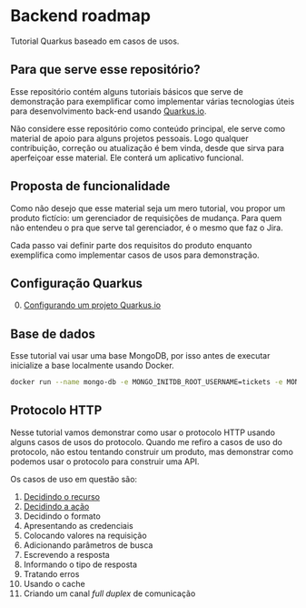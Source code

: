# Backend roadmap

Tutorial Quarkus baseado em casos de usos. 

## Para que serve esse repositório?

Esse repositório contém alguns tutoriais básicos que serve de demonstração para exemplificar como implementar várias tecnologias úteis para desenvolvimento back-end usando [Quarkus.io](https://quarkus.io/). 

Não considere esse repositório como conteúdo principal, ele serve como material de apoio para alguns projetos pessoais. Logo qualquer contribuição, correção ou atualização é bem vinda, desde que sirva para aperfeiçoar esse material. Ele conterá um aplicativo funcional.

## Proposta de funcionalidade

Como não desejo que esse material seja um mero tutorial, vou propor um produto fictício: um gerenciador de requisições de mudança. Para quem não entendeu o pra que serve tal gerenciador, é o mesmo que faz o Jira.

Cada passo vai definir parte dos requisitos do produto enquanto exemplifica como implementar casos de usos para demonstração.

## Configuração Quarkus

0. [Configurando um projeto Quarkus.io](./caso-de-uso-0-configurando-um-projeto-quarkus.md)

## Base de dados

Esse tutorial vai usar uma base MongoDB, por isso antes de executar inicialize a base localmente usando Docker.

```bash
docker run --name mongo-db -e MONGO_INITDB_ROOT_USERNAME=tickets -e MONGO_INITDB_ROOT_PASSWORD=tickets -p 27017:27017 -d mongo:5
```

## Protocolo HTTP

Nesse tutorial vamos demonstrar como usar o protocolo HTTP usando alguns casos de usos do protocolo. Quando me refiro a casos de uso do protocolo, não estou tentando construir um produto, mas demonstrar como podemos usar o protocolo para construir uma API.

Os casos de uso em questão são:

1. [Decidindo o recurso](./caso-de-uso-1-decidindo-o-recurso.md)
2. [Decidindo a ação](./caso-de-uso-2-decidindo-a-acao.md)
3. Decidindo o formato
4. Apresentando as credenciais
5. Colocando valores na requisição
6. Adicionando parâmetros de busca
7. Escrevendo a resposta
8. Informando o tipo de resposta
9. Tratando erros
10. Usando o cache
11. Criando um canal _full duplex_ de comunicação

